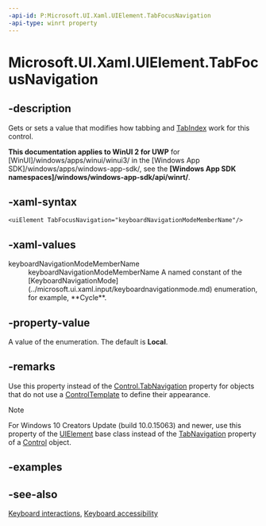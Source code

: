 ```yaml
---
-api-id: P:Microsoft.UI.Xaml.UIElement.TabFocusNavigation
-api-type: winrt property
---
```


<!-- Property syntax.
public KeyboardNavigationMode TabFocusNavigation { get;  set; }
-->

# Microsoft.UI.Xaml.UIElement.TabFocusNavigation

## -description
Gets or sets a value that modifies how tabbing and [TabIndex](/uwp/api/windows.ui.xaml.controls.control.tabindex) work for this control.

**This documentation applies to WinUI 2 for UWP** for [WinUI]/windows/apps/winui/winui3/ in the [Windows App SDK]/windows/apps/windows-app-sdk/, see the **[Windows App SDK namespaces]/windows/windows-app-sdk/api/winrt/**.

## -xaml-syntax
```xaml
<uiElement TabFocusNavigation="keyboardNavigationModeMemberName"/>
```

## -xaml-values
<dl><dt>keyboardNavigationModeMemberName</dt><dd>keyboardNavigationModeMemberName A named constant of the [KeyboardNavigationMode](../microsoft.ui.xaml.input/keyboardnavigationmode.md) enumeration, for example, **Cycle**.</dd>
</dl>

## -property-value
A value of the enumeration. The default is **Local**.

## -remarks

Use this property instead of the [Control.TabNavigation](../microsoft.ui.xaml.controls/control_tabnavigation.md) property for objects that do not use a [ControlTemplate](../microsoft.ui.xaml.controls/controltemplate.md) to define their appearance.

> [!NOTE]
> For Windows 10 Creators Update (build 10.0.15063) and newer, use this property of the [UIElement](../microsoft.ui.xaml/uielement.md) base class instead of the [TabNavigation](../microsoft.ui.xaml.controls/control_tabnavigation.md) property of a [Control](../microsoft.ui.xaml.controls/control.md) object.

## -examples

## -see-also
[Keyboard interactions](/windows/uwp/input-and-devices/keyboard-interactions), [Keyboard accessibility](/windows/uwp/accessibility/keyboard-accessibility)

